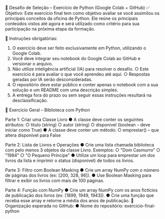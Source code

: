 🧪 Desafio de Seleção – Exercício de Python (Google
Colab + GitHub)
✅ Objetivo:
Este exercício final tem como objetivo avaliar se você assimilou os principais conceitos da
oficina de Python. Ele reúne os principais conteúdos vistos até agora e será utilizado como
critério para sua participação na próxima etapa da formação.

🚨 Instruções obrigatórias:
1. O exercício deve ser feito exclusivamente em Python, utilizando o Google
Colab.
2. Você deve integrar seu notebook do Google Colab ao GitHub e versionar o
arquivo.
3. Não utilize inteligência artificial (IA) para resolver o desafio.
○ Este exercício é para avaliar o que você aprendeu até aqui.
○ Respostas geradas por IA serão desconsideradas.
4. O repositório deve estar público e conter apenas o notebook com a sua
solução e um README com uma descrição simples.
5. A entrega fora do prazo ou sem seguir essas instruções resultará na
desclassificação.

🧠 Exercício Geral – Biblioteca com Python

Parte 1: Criar uma Classe Livro
● A classe deve conter os seguintes atributos:
○ titulo (string)
○ autor (string)
○ disponivel (boolean – deve iniciar como True)
● A classe deve conter um método:
○ emprestar() – que altera disponivel para False

Parte 2: Lista de Livros e Operações
● Crie uma lista chamada biblioteca com pelo menos 3 objetos da classe Livro.
Exemplos:
○ "Dom Casmurro"
○ "1984"
○ "O Pequeno Príncipe"
● Utilize um loop para emprestar um dos livros da lista e imprimir o status
(disponivel) de todos os livros.

Parte 3: Filtro com Boolean Masking
● Crie um array NumPy com o número de páginas dos livros (ex: [200, 328, 96]).
● Use Boolean Masking para filtrar e exibir os livros com mais de 100 páginas.

Parte 4: Função com NumPy
● Crie um array NumPy com os anos fictícios de publicação dos livros (ex: [1899,
1949, 1943]).
● Crie uma função que receba esse array e retorne a média dos anos de publicação.
📂 Organização esperada no GitHub:
● Nome do repositório: exercicio-final-python


